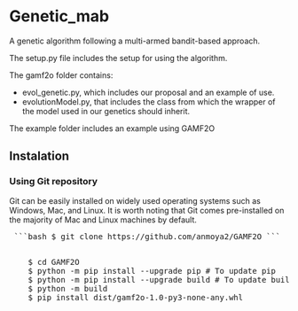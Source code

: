 # Genetic_mab
A genetic algorithm following a multi-armed bandit-based approach.

The setup.py file includes the setup for using the algorithm.

The gamf2o folder contains:
* evol_genetic.py, which includes our proposal and an example of use.
* evolutionModel.py, that includes the class from which the wrapper of the model used in our genetics should inherit.

The example folder includes an example using GAMF2O


## Instalation

### Using Git repository

Git can be easily installed on widely used operating systems such as Windows, Mac, and Linux. It is worth noting that Git comes pre-installed on the majority of Mac and Linux machines by default.

<pre> ```bash $ git clone https://github.com/anmoya2/GAMF2O ``` </pre>


<pre>      
	$ cd GAMF2O
    $ python -m pip install --upgrade pip # To update pip
    $ python -m pip install --upgrade build # To update build
    $ python -m build
    $ pip install dist/gamf2o-1.0-py3-none-any.whl

</pre>